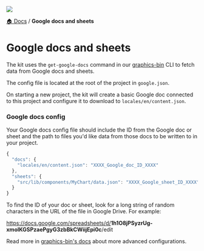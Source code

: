 ![](https://graphics.thomsonreuters.com/style-assets/images/logos/reuters-graphics-logo/svg/graphics-logo-color-dark.svg)

[🏠 Docs](https://github.com/reuters-graphics/bluprint_graphics-kit/blob/master/docs/developers/README.md) / **Google docs and sheets**

# Google docs and sheets

The kit uses the `get-google-docs` command in our [graphics-bin](https://github.com/reuters-graphics/graphics-bin) CLI to fetch data from Google docs and sheets.

The config file is located at the root of the project in `google.json`. 

On starting a new project, the kit will create a basic Google doc connected to this project and configure it to download to `locales/en/content.json`.

### Google docs config

Your Google docs config file should include the ID from the Google doc or sheet and the path to files you'd like data from those docs to be written to in your project.

```javascript
{
  "docs": {
    "locales/en/content.json": "XXXX_Google_doc_ID_XXXX"
  },
  "sheets": {
    "src/lib/components/MyChart/data.json": "XXXX_Google_sheet_ID_XXXX"
  }
}
```

To find the ID of your doc or sheet, look for a long string of random characters in the URL of the file in Google Drive. For example:

<https://docs.google.com/spreadsheets/d/>**1h1O8jPSyzrUg-xmolKGSPzaePgyG3zbBkCWiijEpi0c**/edit

Read more in [graphics-bin's docs](https://github.com/reuters-graphics/graphics-bin/blob/master/docs/get-google-docs.md) about more advanced configurations.
